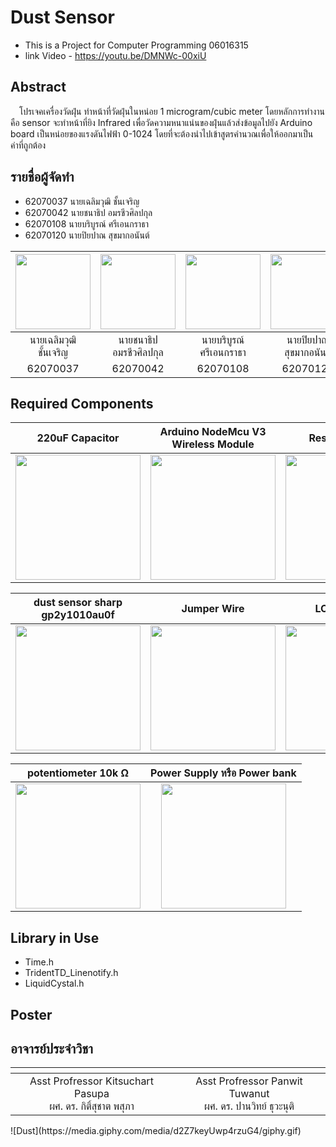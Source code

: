 # Dust Sensor
- This is a Project for Computer Programming 06016315 
- link Video - https://youtu.be/DMNWc-00xiU

## Abstract
&emsp;โปรเจคเครื่องวัดฝุ่น ทำหน้าที่วัดฝุ่นในหน่อย 1 microgram/cubic meter โดยหลักการทำงานคือ sensor จะทำหน้าที่ยิง Infrared เพื่อวัดความหนาแน่นของฝุ่นแล้วส่งข้อมูลไปยัง Arduino board เป็นหน่อยของแรงดันไฟฟ้า 0-1024 โดยที่จะต้องนำไปเข้าสูตรคำนวณเพื่อให้ออกมาเป็นค่าที่ถูกต้อง

## รายชื่อผู้จัดทำ
   - 62070037 นายเฉลิมวุฒิ ชั้นเจริญ
   - 62070042 นายชนาธิป อมรชีวศิลปกุล
   - 62070108 นายบริบูรณ์ ศรีเอนกราธา
   - 62070120 นายปิยปาณ สุขมากอนันต์
   
|<img src="https://scontent.xx.fbcdn.net/v/t1.15752-0/p280x280/96347410_272901030413496_7727012088127684608_n.jpg?_nc_cat=106&_nc_sid=b96e70&_nc_eui2=AeGYPPC3vVs8JmFVVin__2wGTxkoo2NkNwFPGSijY2Q3AZFVnvfKtm5xYswE4PBxWf02eeCibVOFC0ZQJxM1N3dv&_nc_oc=AQn7QtDNbW41exjDneJiOQeSW5-kN3ypFmrHzzr9ExvI32WTnlK4EBC5X1co9O7wCIA&_nc_ad=z-m&_nc_cid=0&_nc_zor=9&_nc_ht=scontent.xx&_nc_tp=6&oh=0a012116c79c342bc22ac44c20ef776d&oe=5ED9D226" width="120px" height="120px">|<img src="https://scontent.fbkk8-2.fna.fbcdn.net/v/t1.0-9/72843523_1215239785345622_1726860380963078144_n.jpg?_nc_cat=107&_nc_sid=174925&_nc_eui2=AeFgLkNtBgakqd26mI2dxbWVy2KdXw2ygUfLYp1fDbKBR9tFdVkLzKmsCIuL8kChQsnWUWMlNqaVTE2rIM8SrxSp&_nc_oc=AQkseVlIPAHMYuThyXWvy8UJhpSFDkv1VwqAza7zEZRJ0LsOBfrrpMR3RiGgBY9lRGg&_nc_ht=scontent.fbkk8-2.fna&oh=0bb1c62e3e520975f7ffd5f2c5d53ee2&oe=5ED95BDD" width="120px" height="120px">|<img src="https://scontent.fbkk12-4.fna.fbcdn.net/v/t1.0-9/37549536_1038777826297990_1612749808647274496_n.jpg?_nc_cat=110&_nc_sid=174925&_nc_eui2=AeEM3_u_Lj5YVtn6ockbN38KT9e87lVx9VNP17zuVXH1U_lFu0sk6QYQxvQ3qQ1LxTG6le3fFPbyLMx6OjXRHNbP&_nc_oc=AQmjTqnTui6kaHL4mFI2nbkh37TibQY76CNbTUujUpIIMNKsX89uWIiVl11uzlRfXV4&_nc_ht=scontent.fbkk12-4.fna&oh=c489eb9da6c7bcf45e88e3f8f1717099&oe=5EDC00F7" width="120px" height="120px">|<img src="https://scontent.fbkk8-2.fna.fbcdn.net/v/t1.0-9/38752158_753445171665212_4286835153382146048_n.jpg?_nc_cat=107&_nc_sid=09cbfe&_nc_eui2=AeGFBLIqvti-LQEAdPIzWR_PegqYiTeimS96CpiJN6KZL9akAObQaeYZ0IxLkAb55U_ciJiiUOlPSAmBq9QtSyRl&_nc_oc=AQlxuQejvpsnuAv1Rhozy20S4__48XaewtV31OomoyNlmYSUxxH5zCu3-cUHv7R6xbk&_nc_ht=scontent.fbkk8-2.fna&oh=cdefe2a62fe6c5202901ecf1725290d2&oe=5EDABC92" width="120px" height="120px">|
|:---:|:---:|:---:|:---:|
|นายเฉลิมวุฒิ<br>ชั้นเจริญ|นายชนาธิป<br>อมรชีวศิลปกุล|นายบริบูรณ์<br>ศรีเอนกราธา|นายปิยปาณ<br>สุขมากอนันต์|
|62070037|62070042|62070108|62070120|


## Required Components

<table>
<thead>
<tr>
<th align="center">220uF Capacitor</th>
<th align="center">Arduino NodeMcu V3 Wireless Module</th>
<th align="center">Resistors 150 Ω </th>
</tr>
</thead>
<tbody>
<tr>
<td align="center"><a align="center"><img src="https://d10b75yp86lc36.cloudfront.net/Monotaro3/pi/full/mono16499062-151119-02.jpg" width="200px" style="max-width:100%;"></a></td>
<td align="center"><a align="center"><img src="https://fy.lnwfile.com/3udrwk.png" width="200px" style="max-width:100%;"></a></td>
<td align="center"><a align="center"><img src="https://images-na.ssl-images-amazon.com/images/I/61FPCPlr0mL._SY355_.jpg" width="200px" style="max-width:100%;"></a></td>
</tr>
</tbody>
</table>

<table>
<thead>
<tr>
<th align="center">dust sensor sharp gp2y1010au0f</th>
<th align="center">Jumper Wire</th>
<th align="center">LCD 16x2 i2c</th>
</tr>
</thead>
<tbody>
<tr>
<td align="center"><a align="center"><img src="https://o.lnwfile.com/wh6fx0.jpg" width="200px" style="max-width:100%;"></a></td>
<td align="center"><a align="center"><img src="https://asset.conrad.com/media10/isa/160267/c1/-/en/001970437PI01/image.jpg" width="200px" style="max-width:100%;"></a></td>
<td align="center"><a align="center"><img src="https://th.cytron.io/image/cache/catalog/products/DS-LCD-162A-I2C/DS-LCD-162A-I2C-6-1-2-800x800.jpg" width="200px" style="max-width:100%;"></a></td>
</tr>
</tbody>
</table>

<table>
<thead>
<tr>
<th align="center">potentiometer 10k Ω</th>
<th align="center">Power Supply หรือ Power bank</th>
</tr>
</thead>
<tbody>
<tr>
<td align="center"><a align="center"><img src="https://j.lnwfile.com/wgxwnq.jpg" width="200px" style="max-width:100%;"></a></td>
<td align="center"><a align="center"><img src="https://www.yoobao.co.th/wp-content/uploads/2017/09/p_1914026-1000x1000.jpg" width="200px" style="max-width:100%;"></a></td>
</tr>
</tbody>
</table>

## Library in Use
- Time.h
- TridentTD_Linenotify.h
- LiquidCystal.h
## Poster

## อาจารย์ประจำวิชา

<table>
<thead>
<tr>
<th align="center"><img src="https://www.it.kmitl.ac.th/wp-content/uploads/2017/12/Panwit.jpg" alt="" style="max-width:15%;"></a></th>
<th align="center"><img src="https://www.it.kmitl.ac.th/wp-content/uploads/2018/03/Kitsuchart.jpg" alt="" style="max-width:15%;"></a></th>
</tr>
</thead>
<tbody>
<tr>
<td align="center"> Asst Profressor Kitsuchart Pasupa<br>ผศ. ดร. กิติ์สุชาต พสุภา</td>
<td align="center"> Asst Profressor Panwit Tuwanut<br>ผศ. ดร. ปานวิทย์ ธุวะนุติ</td>
</tr>
</tbody>
</table>
![Dust](https://media.giphy.com/media/d2Z7keyUwp4rzuG4/giphy.gif)
